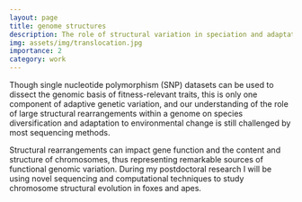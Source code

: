 ```yaml
---
layout: page
title: genome structures
description: The role of structural variation in speciation and adaptation
img: assets/img/translocation.jpg
importance: 2
category: work
---
```


Though single nucleotide polymorphism (SNP) datasets can be used to dissect the genomic basis of fitness-relevant traits, this is only one component of adaptive genetic variation, and our understanding of the role of large structural rearrangements within a genome on species diversification and adaptation to environmental change is still challenged by most sequencing methods. 

Structural rearrangements can impact gene function and the content and structure of chromosomes, thus representing remarkable sources of functional genomic variation. During my postdoctoral research I will be using novel sequencing and computational techniques to study chromosome structural evolution in foxes and apes. 

  
